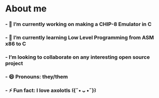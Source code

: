 # About me 

### - 🔭 I’m currently working on making a CHIP-8 Emulator in C
### - 🌱 I’m currently learning Low Level Programming from ASM x86 to C
### -  I’m looking to collaborate on any interesting open source project
### - 😄 Pronouns: they/them
### - ⚡ Fun fact: I love axolotls  ꒰(˶• ᴗ •˶)꒱
